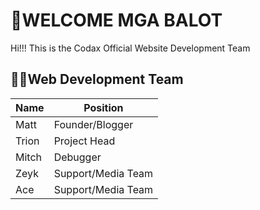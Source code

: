 # 🦆WELCOME MGA BALOT

Hi!!! This is the Codax Official Website Development Team


## 🧑‍🏫Web Development Team

| Name       | Position                          |
| ----------------- | --------------------------------- |
| Matt               | Founder/Blogger|
| Trion              | Project Head                    |
| Mitch              | Debugger                   |
| Zeyk               | Support/Media Team     |
| Ace                | Support/Media Team                          |



